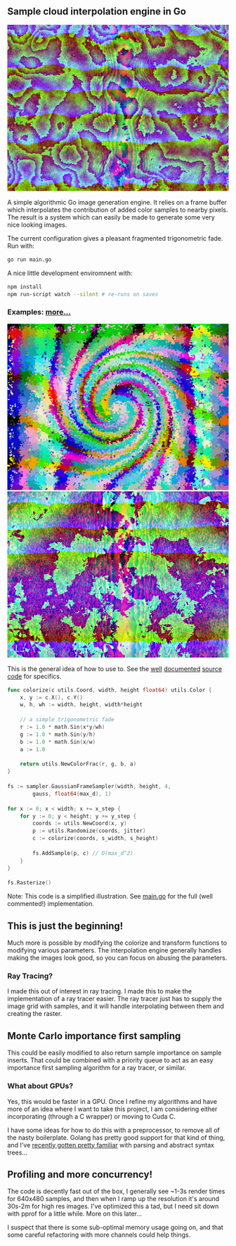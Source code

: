 ## Sample cloud interpolation engine in Go

![ex3](https://github.com/kctess5/Golang-Sample-Interpolation-Engine/blob/master/example/test_5.png)

A simple algorithmic Go image generation engine. It relies on a frame buffer which interpolates the contribution of added color samples to nearby pixels. The result is a system which can easily be made to generate some very nice looking images.

The current configuration gives a pleasant fragmented trigonometric fade. Run with:
``` Bash
go run main.go
```

A nice little development enviromnent with:
``` Bash
npm install
npm run-script watch --silent # re-runs on saves
```

### Examples: [more...](./example)

![ex2](https://github.com/kctess5/Golang-Sample-Interpolation-Engine/blob/master/example/26.07.2015.04.49.34.548.png)
![ex4](https://github.com/kctess5/Golang-Sample-Interpolation-Engine/blob/master/example/test_6.png)

This is the general idea of how to use to. See the [well](./main.go) [documented](./utils/utils.go) [source](./sampler/sampler.go) [code](./sampler/sampler_test.go) for specifics.
``` Go
func colorize(c utils.Coord, width, height float64) utils.Color {
	x, y := c.X(), c.Y()
	w, h, wh := width, height, width*height

	// a simple trigonometric fade
	r := 1.0 * math.Sin(x*y/wh)
	g := 1.0 * math.Sin(y/h)
	b := 1.0 * math.Sin(x/w)
	a := 1.0

	return utils.NewColorFrac(r, g, b, a)
}

fs := sampler.GaussianFrameSampler(width, height, 4,
		gauss, float64(max_d), 1)

for x := 0; x < width; x += x_step {
	for y := 0; y < height; y += y_step {
		coords := utils.NewCoord(x, y)
		p := utils.Randomize(coords, jitter)
		c := colorize(coords, s_width, s_height)

		fs.AddSample(p, c) // O(max_d^2)
	}
}

fs.Rasterize()

```
Note: This code is a simplified illustration. See [main.go](./main.go) for the full (well commented!) implementation.

## This is just the beginning! 

Much more is possible by modifying the colorize and transform functions to modifying various parameters. The interpolation engine generally handles making the images look good, so you can focus on abusing the parameters.

### Ray Tracing?

I made this out of interest in ray tracing. I made this to make the implementation of a ray tracer easier. The ray tracer just has to supply the image grid with samples, and it will handle interpolating between them and creating the raster.

## Monte Carlo importance first sampling

This could be easily modified to also return sample importance on sample inserts. That could be combined with a priority queue to act as an easy importance first sampling algorithm for a ray tracer, or similar.

### What about GPUs?

Yes, this would be faster in a GPU. Once I refine my algorithms and have more of an idea where I want to take this project, I am considering either incorporating (through a C wrapper) or moving to Cuda C.

I have some ideas for how to do this with a preprocessor, to remove all of the nasty boilerplate. Golang has pretty good support for that kind of thing, and I've [recently gotten pretty familiar](https://github.com/kctess5/Go-lexer-parser) with parsing and abstract syntax trees...

## Profiling and more concurrency!

The code is decently fast out of the box, I generally see ~1-3s render times for 640x480 samples, and then when I ramp up the resolution it's around 30s-2m for high res images. I've optimized this a tad, but I need sit down with pprof for a little while. More on this later... 

I suspect that there is some sub-optimal memory usage going on, and that some careful refactoring with more channels could help things.